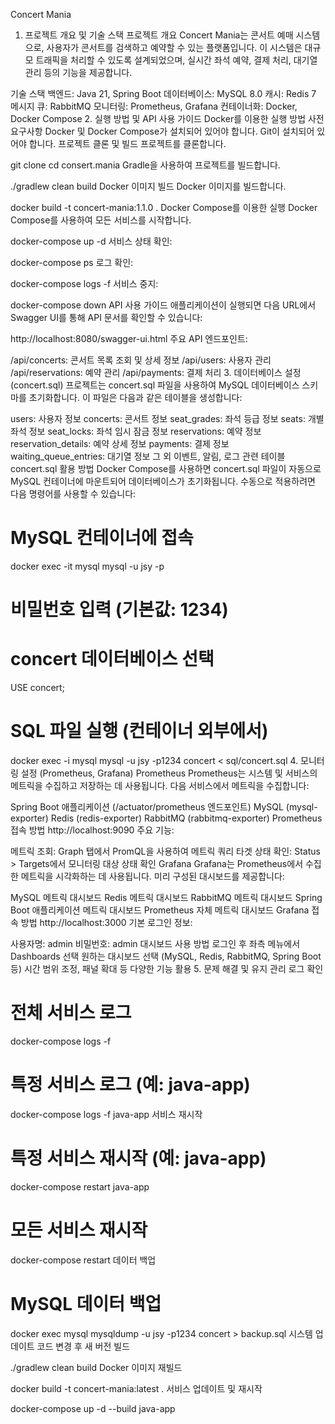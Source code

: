 Concert Mania
1. 프로젝트 개요 및 기술 스택
   프로젝트 개요
   Concert Mania는 콘서트 예매 시스템으로, 사용자가 콘서트를 검색하고 예약할 수 있는 플랫폼입니다. 이 시스템은 대규모 트래픽을 처리할 수 있도록 설계되었으며, 실시간 좌석 예약, 결제 처리, 대기열 관리 등의 기능을 제공합니다.

기술 스택
백엔드: Java 21, Spring Boot
데이터베이스: MySQL 8.0
캐시: Redis 7
메시지 큐: RabbitMQ
모니터링: Prometheus, Grafana
컨테이너화: Docker, Docker Compose
2. 실행 방법 및 API 사용 가이드
   Docker를 이용한 실행 방법
   사전 요구사항
   Docker 및 Docker Compose가 설치되어 있어야 합니다.
   Git이 설치되어 있어야 합니다.
   프로젝트 클론 및 빌드
   프로젝트를 클론합니다.

git clone <repository-url>
cd consert.mania
Gradle을 사용하여 프로젝트를 빌드합니다.

./gradlew clean build
Docker 이미지 빌드
Docker 이미지를 빌드합니다.

docker build -t concert-mania:1.1.0 .
Docker Compose를 이용한 실행
Docker Compose를 사용하여 모든 서비스를 시작합니다.

docker-compose up -d
서비스 상태 확인:

docker-compose ps
로그 확인:

docker-compose logs -f
서비스 중지:

docker-compose down
API 사용 가이드
애플리케이션이 실행되면 다음 URL에서 Swagger UI를 통해 API 문서를 확인할 수 있습니다:

http://localhost:8080/swagger-ui.html
주요 API 엔드포인트:

/api/concerts: 콘서트 목록 조회 및 상세 정보
/api/users: 사용자 관리
/api/reservations: 예약 관리
/api/payments: 결제 처리
3. 데이터베이스 설정 (concert.sql)
   프로젝트는 concert.sql 파일을 사용하여 MySQL 데이터베이스 스키마를 초기화합니다. 이 파일은 다음과 같은 테이블을 생성합니다:

users: 사용자 정보
concerts: 콘서트 정보
seat_grades: 좌석 등급 정보
seats: 개별 좌석 정보
seat_locks: 좌석 임시 잠금 정보
reservations: 예약 정보
reservation_details: 예약 상세 정보
payments: 결제 정보
waiting_queue_entries: 대기열 정보
그 외 이벤트, 알림, 로그 관련 테이블
concert.sql 활용 방법
Docker Compose를 사용하면 concert.sql 파일이 자동으로 MySQL 컨테이너에 마운트되어 데이터베이스가 초기화됩니다. 수동으로 적용하려면 다음 명령어를 사용할 수 있습니다:

# MySQL 컨테이너에 접속
docker exec -it mysql mysql -u jsy -p

# 비밀번호 입력 (기본값: 1234)

# concert 데이터베이스 선택
USE concert;

# SQL 파일 실행 (컨테이너 외부에서)
docker exec -i mysql mysql -u jsy -p1234 concert < sql/concert.sql
4. 모니터링 설정 (Prometheus, Grafana)
   Prometheus
   Prometheus는 시스템 및 서비스의 메트릭을 수집하고 저장하는 데 사용됩니다. 다음 서비스에서 메트릭을 수집합니다:

Spring Boot 애플리케이션 (/actuator/prometheus 엔드포인트)
MySQL (mysql-exporter)
Redis (redis-exporter)
RabbitMQ (rabbitmq-exporter)
Prometheus 접속 방법
http://localhost:9090
주요 기능:

메트릭 조회: Graph 탭에서 PromQL을 사용하여 메트릭 쿼리
타겟 상태 확인: Status > Targets에서 모니터링 대상 상태 확인
Grafana
Grafana는 Prometheus에서 수집한 메트릭을 시각화하는 데 사용됩니다. 미리 구성된 대시보드를 제공합니다:

MySQL 메트릭 대시보드
Redis 메트릭 대시보드
RabbitMQ 메트릭 대시보드
Spring Boot 애플리케이션 메트릭 대시보드
Prometheus 자체 메트릭 대시보드
Grafana 접속 방법
http://localhost:3000
기본 로그인 정보:

사용자명: admin
비밀번호: admin
대시보드 사용 방법
로그인 후 좌측 메뉴에서 Dashboards 선택
원하는 대시보드 선택 (MySQL, Redis, RabbitMQ, Spring Boot 등)
시간 범위 조정, 패널 확대 등 다양한 기능 활용
5. 문제 해결 및 유지 관리
   로그 확인
# 전체 서비스 로그
docker-compose logs -f

# 특정 서비스 로그 (예: java-app)
docker-compose logs -f java-app
서비스 재시작
# 특정 서비스 재시작 (예: java-app)
docker-compose restart java-app

# 모든 서비스 재시작
docker-compose restart
데이터 백업
# MySQL 데이터 백업
docker exec mysql mysqldump -u jsy -p1234 concert > backup.sql
시스템 업데이트
코드 변경 후 새 버전 빌드

./gradlew clean build
Docker 이미지 재빌드

docker build -t concert-mania:latest .
서비스 업데이트 및 재시작

docker-compose up -d --build java-app
